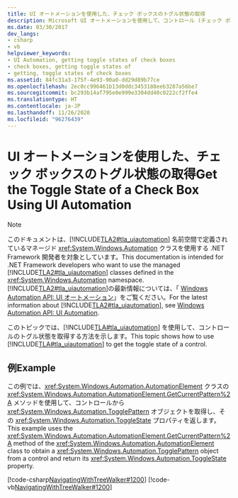 ```yaml
---
title: UI オートメーションを使用した、チェック ボックスのトグル状態の取得
description: Microsoft UI オートメーションを使用して、コントロール (チェック ボックスなど) のトグル状態を取得する方法を示すコード例をご覧ください。
ms.date: 03/30/2017
dev_langs:
- csharp
- vb
helpviewer_keywords:
- UI Automation, getting toggle states of check boxes
- check boxes, getting toggle states of
- getting, toggle states of check boxes
ms.assetid: 84fc31a3-175f-4e93-90a0-dd29d89b77ce
ms.openlocfilehash: 2ec0cc996461b13d0ddc3453188eeb3287a56be7
ms.sourcegitcommit: bc293b14af795e0e999e3304dd40c0222cf2ffe4
ms.translationtype: HT
ms.contentlocale: ja-JP
ms.lasthandoff: 11/26/2020
ms.locfileid: "96276439"
---
```

# <a name="get-the-toggle-state-of-a-check-box-using-ui-automation"></a><span data-ttu-id="0a8e1-103">UI オートメーションを使用した、チェック ボックスのトグル状態の取得</span><span class="sxs-lookup"><span data-stu-id="0a8e1-103">Get the Toggle State of a Check Box Using UI Automation</span></span>

> [!NOTE]
> <span data-ttu-id="0a8e1-104">このドキュメントは、[!INCLUDE[TLA2#tla_uiautomation](../../../includes/tla2sharptla-uiautomation-md.md)] 名前空間で定義されているマネージド <xref:System.Windows.Automation> クラスを使用する .NET Framework 開発者を対象としています。</span><span class="sxs-lookup"><span data-stu-id="0a8e1-104">This documentation is intended for .NET Framework developers who want to use the managed [!INCLUDE[TLA2#tla_uiautomation](../../../includes/tla2sharptla-uiautomation-md.md)] classes defined in the <xref:System.Windows.Automation> namespace.</span></span> <span data-ttu-id="0a8e1-105">[!INCLUDE[TLA2#tla_uiautomation](../../../includes/tla2sharptla-uiautomation-md.md)]の最新情報については、「 [Windows Automation API: UI オートメーション](/windows/win32/winauto/entry-uiauto-win32)」をご覧ください。</span><span class="sxs-lookup"><span data-stu-id="0a8e1-105">For the latest information about [!INCLUDE[TLA2#tla_uiautomation](../../../includes/tla2sharptla-uiautomation-md.md)], see [Windows Automation API: UI Automation](/windows/win32/winauto/entry-uiauto-win32).</span></span>  
  
 <span data-ttu-id="0a8e1-106">このトピックでは、[!INCLUDE[TLA#tla_uiautomation](../../../includes/tlasharptla-uiautomation-md.md)] を使用して、コントロールのトグル状態を取得する方法を示します。</span><span class="sxs-lookup"><span data-stu-id="0a8e1-106">This topic shows how to use [!INCLUDE[TLA#tla_uiautomation](../../../includes/tlasharptla-uiautomation-md.md)] to get the toggle state of a control.</span></span>  
  
## <a name="example"></a><span data-ttu-id="0a8e1-107">例</span><span class="sxs-lookup"><span data-stu-id="0a8e1-107">Example</span></span>  

 <span data-ttu-id="0a8e1-108">この例では、<xref:System.Windows.Automation.AutomationElement> クラスの <xref:System.Windows.Automation.AutomationElement.GetCurrentPattern%2A> メソッドを使用して、コントロールから <xref:System.Windows.Automation.TogglePattern> オブジェクトを取得し、その <xref:System.Windows.Automation.ToggleState> プロパティを返します。</span><span class="sxs-lookup"><span data-stu-id="0a8e1-108">This example uses the <xref:System.Windows.Automation.AutomationElement.GetCurrentPattern%2A> method of the <xref:System.Windows.Automation.AutomationElement> class to obtain a <xref:System.Windows.Automation.TogglePattern> object from a control and return its <xref:System.Windows.Automation.ToggleState> property.</span></span>  
  
 [!code-csharp[NavigatingWithTreeWalker#1200](../../../samples/snippets/csharp/VS_Snippets_Wpf/NavigatingWithTreeWalker/CSharp/ClientClass.cs#1200)]
 [!code-vb[NavigatingWithTreeWalker#1200](../../../samples/snippets/visualbasic/VS_Snippets_Wpf/NavigatingWithTreeWalker/visualbasic/clientclass.vb#1200)]
